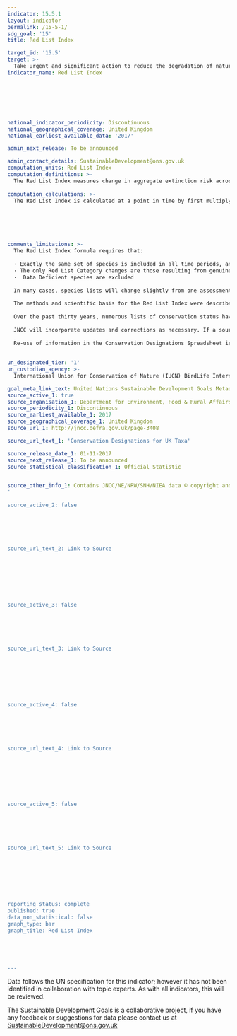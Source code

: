 ```yaml
---
indicator: 15.5.1
layout: indicator
permalink: /15-5-1/
sdg_goal: '15'
title: Red List Index

target_id: '15.5'
target: >-
  Take urgent and significant action to reduce the degradation of natural habitats, halt the loss of biodiversity and, by 2020, protect and prevent the extinction of threatened species
indicator_name: Red List Index







national_indicator_periodicity: Discontinuous
national_geographical_coverage: United Kingdom
national_earliest_available_data: '2017'

admin_next_release: To be announced

admin_contact_details: SustainableDevelopment@ons.gov.uk
computation_units: Red List Index
computation_definitions: >-
  The Red List Index measures change in aggregate extinction risk across groups of species. It is based on genuine changes in the number of species in each category of extinction risk on The IUCN Red List of Threatened Species (IUCN 2015) is expressed as changes in an index ranging from 0 to 1.
  
computation_calculations: >-
  The Red List Index is calculated at a point in time by first multiplying the number of species in each Red List Category by a weight (ranging from 1 for ‘Near Threatened’ to 5 for ‘Extinct’ and ‘Extinct in the Wild’) and summing these values. This is then divided by a maximum threat score which is the total number of species multiplied by the weight assigned to the ‘Extinct’ category. This final value is subtracted from 1 to give the Red List Index value. Mathematically this calculation is expressed as: RLIt = 1 – [(Ss Wc(t,s) / (WEX * N). Where Wc(t,s) is the weight for category (c) at time (t) for species (s) (the weight for ‘Critically Endangered’ = 4, ‘Endangered’ = 3, ‘Vulnerable’ = 2, ‘Near Threatened’ = 1, ‘Least Concern’ = 0. ‘Critically Endangered’ species tagged as ‘Possibly Extinct’ or ‘Possibly Extinct in the Wild’ are assigned a weight of 5); WEX = 5, the weight assigned to ‘Extinct’ or ‘Extinct in the Wild’ species; and N is the total number of assessed species, excluding those assessed as Data Deficient in the current time period, and those considered to be ‘Extinct’ in the year the set of species was first assessed.






comments_limitations: >-
  The Red List Index formula requires that: 
  
  · Exactly the same set of species is included in all time periods, and
  · The only Red List Category changes are those resulting from genuine improvement or deterioration in status (i.e., excluding changes resulting from improved knowledge or taxonomic revisions), and 
  ·  Data Deficient species are excluded
  
  In many cases, species lists will change slightly from one assessment to the next (e.g., owing to taxonomic revisions). The conditions can therefore be met by retrospectively adjusting earlier Red List categorizations using current information and taxonomy. This is achieved by assuming that the current Red List Categories for the taxa have applied since the set of species was first assessed for the Red List, unless there is information to the contrary that genuine status changes have occurred. Such information is often contextual (e.g., relating to the known history of habitat loss within the range of the species). If there is insufficient information available for a newly added species, it is not incorporated into the Red List Index until it is assessed for a second time, at which point earlier assessments are retrospectively corrected by extrapolating recent trends in population, range, habitat and threats, supported by additional information. To avoid spurious results from biased selection of species, Red List Indices are typically calculated only for taxonomic groups in which all species worldwide have been assessed for the Red List, or for samples of species that have been systematically or randomly selected.
  
  The methods and scientific basis for the Red List Index were described by Butchart et al. (2004, 2005, 2007, 2010). For further information, please refer to global metadata @ https://unstats.un.org/sdgs/metadata/files/Metadata-15-05-01.pdf
  
  Over the past thirty years, numerous lists of conservation status have been produced: Red Lists, Biodiversity Action Plan Priority Lists, species listed on European Directives, species listed on the Schedules of the Wildlife & Countryside Act, together with lists of rare and scarce species. There is considerable overlap between these and some species appear on several of them. For example, the otter Lutra lutra, and the marsh saxifrage Saxifraga hirculus have as many as six “badges". JNCC has attempted to collate many of the current lists into one place and make this available to users as a downloadable spreadsheet of species designations (http://jncc.defra.gov.uk/page-3408).
  
  JNCC will incorporate updates and corrections as necessary. If a source list, for example a red data book, has been reviewed in whole or in part, JNCC has had to decide whether or not to archive some or all of the content of the previous list. This has not always been straightforward, particularly in the case of some of the invertebrate red listings where some, but not all of the previously published list, have been reviewed and the status of the review is regarded by many as being "provisional". Nevertheless, we wanted to avoid the confusing situation where, for example, a species was listed as being "vulnerable" on one listing and "critically endangered" on another listing with the same geographical focus.
  
  Re-use of information in the Conservation Designations Spreadsheet is subject to the terms of the Open Government Licence, which means it may be used and distributed freely with only a few conditions. If you re-use this information you must acknowledge the source of the information in your product or application by including or linking to the following attribution statement: “Contains JNCC/NE/NRW/SNH/NIEA data © copyright and database right 2017”.
  
  
un_designated_tier: '1'
un_custodian_agency: >-
  International Union for Conservation of Nature (IUCN) BirdLife International (BLI)

goal_meta_link_text: United Nations Sustainable Development Goals Metadata (PDF 440 KB)
source_active_1: true
source_organisation_1: Department for Environment, Food & Rural Affairs (Defra)
source_periodicity_1: Discontinuous
source_earliest_available_1: 2017
source_geographical_coverage_1: United Kingdom
source_url_1: http://jncc.defra.gov.uk/page-3408

source_url_text_1: 'Conservation Designations for UK Taxa'

source_release_date_1: 01-11-2017
source_next_release_1: To be announced
source_statistical_classification_1: Official Statistic 


source_other_info_1: Contains JNCC/NE/NRW/SNH/NIEA data © copyright and database right 2017
'

source_active_2: false






source_url_text_2: Link to Source








source_active_3: false






source_url_text_3: Link to Source








source_active_4: false






source_url_text_4: Link to Source








source_active_5: false






source_url_text_5: Link to Source








reporting_status: complete
published: true
data_non_statistical: false
graph_type: bar
graph_title: Red List Index





---
```

Data follows the UN specification for this indicator; however it has not been identified in collaboration with topic experts. As with all indicators, this will be reviewed.
  
The Sustainable Development Goals is a collaborative project, if you have any feedback or suggestions for data please contact us at <SustainableDevelopment@ons.gov.uk>


